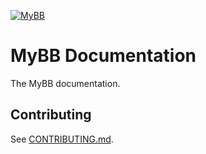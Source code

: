 [![MyBB](https://raw.github.com/mybb/mybb/feature/images/logo.png "MyBB")](http://mybb.com "MyBB")
# MyBB Documentation

The MyBB documentation.

## Contributing

See [CONTRIBUTING.md](/CONTRIBUTING.md).
